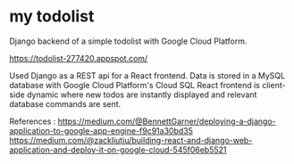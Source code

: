 # my todolist

Django backend of a simple todolist with Google Cloud Platform.

https://todolist-277420.appspot.com/

Used Django as a REST api for a React frontend.
Data is stored in a MySQL database with Google Cloud Platform's Cloud SQL
React frontend is client-side dynamic where new todos are instantly displayed and relevant database commands are sent.



References :
https://medium.com/@BennettGarner/deploying-a-django-application-to-google-app-engine-f9c91a30bd35
https://medium.com/@zackliutju/building-react-and-django-web-application-and-deploy-it-on-google-cloud-545f06eb5521